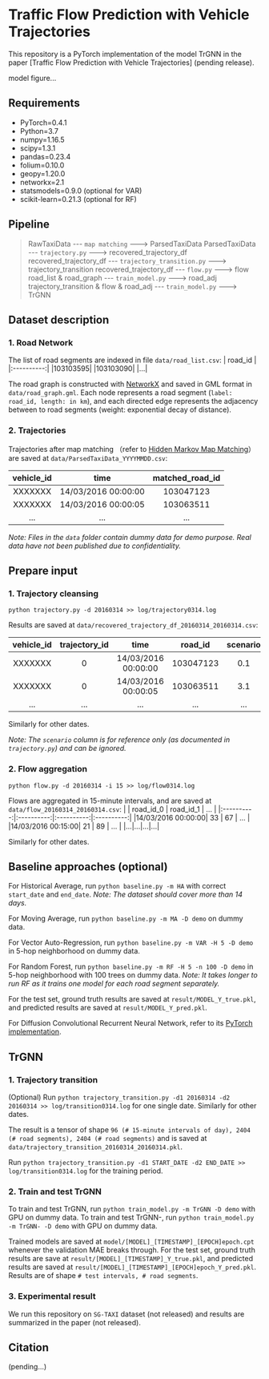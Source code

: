 # Traffic Flow Prediction with Vehicle Trajectories

This repository is a PyTorch implementation of the model TrGNN in the paper [Traffic Flow Prediction with Vehicle Trajectories] (pending release).

model figure...


## Requirements

* PyTorch=0.4.1
* Python=3.7
* numpy=1.16.5
* scipy=1.3.1
* pandas=0.23.4
* folium=0.10.0
* geopy=1.20.0
* networkx=2.1
* statsmodels=0.9.0 (optional for VAR)
* scikit-learn=0.21.3 (optional for RF)



## Pipeline

> RawTaxiData --- `map matching` ---> ParsedTaxiData
> ParsedTaxiData --- `trajectory.py` ---> recovered_trajectory_df
> recovered_trajectory_df --- `trajectory_transition.py` ---> trajectory_transition
> recovered_trajectory_df --- `flow.py` ---> flow
> road_list & road_graph --- `train_model.py` ---> road_adj
> trajectory_transition & flow & road_adj --- `train_model.py` ---> TrGNN


## Dataset description

### 1. Road Network

The list of road segments are indexed in file `data/road_list.csv`:
| road_id |
|:----------:|
|103103595|
|103103090|
|...|

The road graph is constructed with [NetworkX](https://networkx.github.io/documentation/stable/tutorial.html) and saved in GML format in `data/road_graph.gml`. Each node represents a road segment (`label: road_id, length: in km`), and each directed edge represents the adjacency between to road segments (weight: exponential decay of distance).

### 2. Trajectories

Trajectories after map matching （refer to [Hidden Markov Map Matching](https://www.microsoft.com/en-us/research/publication/hidden-markov-map-matching-noise-sparseness/)） are saved at `data/ParsedTaxiData_YYYYMMDD.csv`:

| vehicle_id | time | matched_road_id |
|:----------:|:----------:|:----------:|
|XXXXXXX|14/03/2016 00:00:00|103047123|
|XXXXXXX|14/03/2016 00:00:05|103063511|
|...|...|...|

*Note:
Files in the `data` folder contain dummy data for demo purpose. Real data have not been published due to confidentiality.*


## Prepare input

### 1. Trajectory cleansing

```python trajectory.py -d 20160314 >> log/trajectory0314.log```

Results are saved at `data/recovered_trajectory_df_20160314_20160314.csv`:

| vehicle_id |trajectory_id| time | road_id |scenario|
|:----------:|:----------:|:----------:|:----------:|:----------:|
|XXXXXXX|0|14/03/2016 00:00:00|103047123|0.1|
|XXXXXXX|0|14/03/2016 00:00:05|103063511|3.1|
|...|...|...|...|...|

Similarly for other dates.
 
*Note: The `scenario` column is for reference only (as documented in `trajectory.py`) and can be ignored.*


### 2. Flow aggregation

```python flow.py -d 20160314 -i 15 >> log/flow0314.log```

Flows are aggregated in 15-minute intervals, and are saved at `data/flow_20160314_20160314.csv`:
|   | road_id_0 | road_id_1 | ... |
|:----------:|:----------:|:----------:|:----------:|
|14/03/2016 00:00:00| 33 | 67 | ... |
|14/03/2016 00:15:00| 21 | 89 | ... |
|...|...|...|...|

Similarly for other dates.


## Baseline approaches (optional)

For Historical Average, run ```python baseline.py -m HA``` with correct `start_date` and `end_date`. *Note: The dataset should cover more than 14 days.*

For Moving Average, run ```python baseline.py -m MA -D demo``` on dummy data.

For Vector Auto-Regression, run ```python baseline.py -m VAR -H 5 -D demo``` in 5-hop neighborhood on dummy data.

For Random Forest, run ```python baseline.py -m RF -H 5 -n 100 -D demo``` in 5-hop neighborhood with 100 trees on dummy data. *Note: It takes longer to run RF as it trains one model for each road segment separately.*

For the test set, ground truth results are saved at `result/MODEL_Y_true.pkl`, and predicted results are saved at `result/MODEL_Y_pred.pkl`.

For Diffusion Convolutional Recurrent Neural Network, refer to its [PyTorch implementation](https://github.com/chnsh/DCRNN_PyTorch).


## TrGNN

### 1. Trajectory transition

(Optional) Run ```python trajectory_transition.py -d1 20160314 -d2 20160314 >> log/transition0314.log``` for one single date. Similarly for other dates.

The result is a tensor of shape `96 (# 15-minute intervals of day), 2404 (# road segments), 2404 (# road segments)` and is saved at `data/trajectory_transition_20160314_20160314.pkl`.

Run ```python trajectory_transition.py -d1 START_DATE -d2 END_DATE >> log/transition0314.log``` for the training period.


### 2.  Train and test TrGNN

To train and test TrGNN, run ```python train_model.py -m TrGNN -D demo``` with GPU on dummy data.
To train and test TrGNN-, run ```python train_model.py -m TrGNN- -D demo``` with GPU on dummy data.

Trained models are saved at `model/[MODEL]_[TIMESTAMP]_[EPOCH]epoch.cpt` whenever the validation MAE breaks through. For the test set, ground truth results are save at `result/[MODEL]_[TIMESTAMP]_Y_true.pkl`, and predicted results are saved at `result/[MODEL]_[TIMESTAMP]_[EPOCH]epoch_Y_pred.pkl`. Results are of shape `# test intervals, # road segments`.


### 3. Experimental result

We run this repository on `SG-TAXI` dataset (not released) and results are summarized in the paper (not released).


## Citation
(pending...)